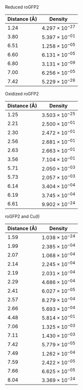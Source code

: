 Reduced roGFP2

| Distance (Å) | Density |
|-----------|-----------|
| 1.24 | $4.297 \times 10^{-27}$ |
| 3.80 | $5.397 \times 10^{-01}$ |
| 6.51 | $1.258 \times 10^{-05}$ |
| 6.60 | $6.131 \times 10^{-05}$ |
| 6.80 | $3.131 \times 10^{-09}$ |
| 7.00 | $6.256 \times 10^{-05}$ |
| 7.42 | $5.229 \times 10^{-26}$ |

Oxidized roGFP2

| Distance (Å) | Density |
|-----------|-----------|
| 1.25 | $3.503 \times 10^{-25}$ |
| 2.21 | $2.500 \times 10^{-01}$ |
| 2.30 | $2.472 \times 10^{-01}$ |
| 2.56 | $2.681 \times 10^{-01}$ |
| 2.63 | $2.663 \times 10^{-01}$ |
| 3.56 | $7.104 \times 10^{-01}$ |
| 5.71 | $2.050 \times 10^{-03}$ |
| 5.73 | $2.057 \times 10^{-03}$ |
| 6.14 | $3.404 \times 10^{-04}$ |
| 6.19 | $3.745 \times 10^{-04}$ |
| 6.61 | $9.902 \times 10^{-24}$ |

roGFP2 and Cu(I)

| Distance (Å) | Density |
|-----------|-----------|
| 1.59 | $1.038 \times 10^{-24}$ |
| 1.99 | $2.385 \times 10^{-04}$ |
| 2.07 | $1.068 \times 10^{-04}$ |
| 2.14 | $2.245 \times 10^{-04}$ |
| 2.19 | $2.031 \times 10^{-04}$ |
| 2.29 | $4.686 \times 10^{-04}$ |
| 2.41 | $6.027 \times 10^{-05}$ |
| 2.57 | $8.279 \times 10^{-04}$ |
| 2.66 | $5.693 \times 10^{-04}$ |
| 4.48 | $5.814 \times 10^{-01}$ |
| 7.06 | $1.325 \times 10^{-03}$ |
| 7.11 | $1.430 \times 10^{-03}$ |
| 7.42 | $5.779 \times 10^{-05}$ |
| 7.49 | $1.262 \times 10^{-04}$ |
| 7.59 | $2.422 \times 10^{-05}$ |
| 7.66 | $6.625 \times 10^{-05}$ |
| 8.04 | $3.369 \times 10^{-24}$ |
